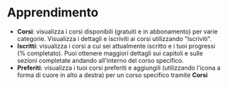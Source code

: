 # **Apprendimento**

- **Corsi**: visualizza i corsi disponibili (gratuiti e in abbonamento) per varie categorie. Visualizza i dettagli e iscriviti ai corsi utilizzando "Iscriviti".
- **Iscritti**: visualizza i corsi a cui sei attualmente iscritto e i tuoi progressi (% completato). Puoi ottenere maggiori dettagli sui capitoli e sulle sezioni completate andando all'interno del corso specifico.
- **Preferiti**: visualizza i tuoi corsi preferiti e aggiungili (utilizzando l'icona a forma di cuore in alto a destra) per un corso specifico tramite **Corsi**
